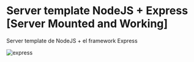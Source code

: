 # Server template NodeJS + Express [Server Mounted and Working]
Server template de NodeJS + el framework Express

![express](https://github.com/dimelorobert/express-template/blob/main/public/image/node%2Bexpress.jpg)

